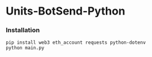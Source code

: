 # Units-BotSend-Python

### Installation
```
pip install web3 eth_account requests python-dotenv
python main.py
```

